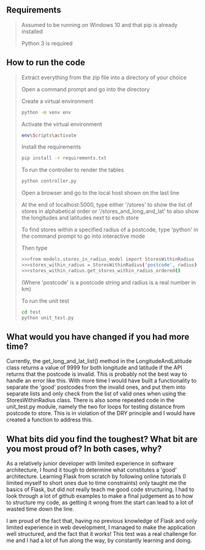 ## Requirements
> Assumed to be running on Windows 10 and that pip is already installed
>
> Python 3 is required

## How to run the code
> Extract everything from the zip file into a directory of your choice
>
> Open a command prompt and go into the directory
>
> Create a virtual environment
> ```bash
> python -m venv env
> ```
>
> Activate the virtual environment
> ```bash
> env\Scripts\activate
> ```
>
> Install the requirements
> ```bash
> pip install -r requirements.txt
> ```
> 
> To run the controller to render the tables
> ```bash
> python controller.py
> ```
> Open a browser and go to the local host shown on the last line
>
> At the end of localhost:5000, type either '/stores' to show the list of stores in alphabetical order or '/stores_and_long_and_lat' to also show the longitudes and latitudes next to each store
>
> To find stores within a specified radius of a postcode, type 'python' in the command prompt to go into interactive mode
>
> Then type
> ```bash
> >>>from models.stores_in_radius_model import StoresWithinRadius
> >>>stores_within_radius = StoresWithinRadius('postcode', radius)
> >>>stores_within_radius.get_stores_within_radius_ordered()
> ```
> (Where 'postcode' is a postcode string and radius is a real number in km)
>
> To run the unit test
> ```bash
> cd test
> python unit_test.py
> ```

## What would you have changed if you had more time?

Currently, the get_long_and_lat_list() method in the LongitudeAndLatitude class returns a value of 9999 for both longitude and latitude if the API returns that the postcode is invalid. This is probably not the best way to handle an error like this. With more time I would have built a functionality to separate the 'good' postcodes from the invalid ones, and put them into separate lists and only check from the list of valid ones when using the StoresWithinRadius class.
There is also some repeated code in the unit_test.py module, namely the two for loops for testing distance from postcode to store. This is in violation of the DRY principle and I would have created a function to address this.

## What bits did you find the toughest? What bit are you most proud of? In both cases, why?

As a relatively junior developer with limited experience in software architecture, I found it tough to determine what constitutes a 'good' architecture. Learning Flask from scratch by following online tutorials (I limited myself to short ones due to time constraints) only taught me the basics of Flask, but did not really teach me good code structuring. I had to look through a lot of github examples to make a final judgement as to how to structure my code, as getting it wrong from the start can lead to a lot of wasted time down the line.

I am proud of the fact that, having no previous knowledge of Flask and only limited experience in web development, I managed to make the application well structured, and the fact that it works! This test was a real challenge for me and I had a lot of fun along the way, by constantly learning and doing.
